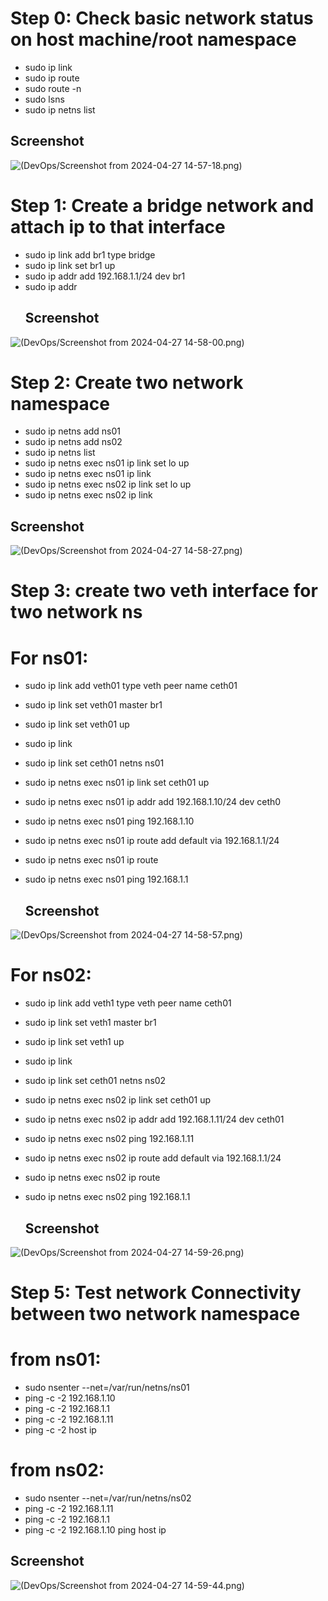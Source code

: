 
# Step 0: Check basic network status on host machine/root namespace

- sudo ip link
- sudo ip route
- sudo route -n
- sudo lsns
- sudo ip netns list
## Screenshot 
![(DevOps/Screenshot from 2024-04-27 14-57-18.png)](https://github.com/Minhaz78/DevOps/blob/edd014d6264178e226faacd03a6f58319d06d300/Screenshot%20from%202024-04-27%2014-57-18.png)

# Step 1: Create a bridge network and attach ip to that interface

- sudo ip link add br1 type bridge
- sudo ip link set br1 up
- sudo ip addr add 192.168.1.1/24 dev br1
- sudo ip addr
  ## Screenshot 
![(DevOps/Screenshot from 2024-04-27 14-58-00.png)](https://github.com/Minhaz78/DevOps/blob/edd014d6264178e226faacd03a6f58319d06d300/Screenshot%20from%202024-04-27%2014-58-00.png)
# Step 2: Create two network namespace

- sudo ip netns add ns01
- sudo ip netns add ns02
- sudo ip netns list
- sudo ip netns exec ns01 ip link set lo up
- sudo ip netns exec ns01 ip link
- sudo ip netns exec ns02 ip link set lo up
- sudo ip netns exec ns02 ip link
## Screenshot 
![(DevOps/Screenshot from 2024-04-27 14-58-27.png)](https://github.com/Minhaz78/DevOps/blob/edd014d6264178e226faacd03a6f58319d06d300/Screenshot%20from%202024-04-27%2014-58-27.png)
# Step 3: create two veth interface for two network ns

# For ns01:

- sudo ip link add veth01 type veth peer name ceth01
- sudo ip link set veth01 master br1
- sudo ip link set veth01 up
- sudo ip link 
- sudo ip link set ceth01 netns ns01
- sudo ip netns exec ns01 ip link set ceth01 up

- sudo ip netns exec ns01 ip addr add 192.168.1.10/24 dev ceth0
- sudo ip netns exec ns01 ping 192.168.1.10
- sudo ip netns exec ns01 ip route add default via 192.168.1.1/24
- sudo ip netns exec ns01 ip route 
- sudo ip netns exec ns01 ping 192.168.1.1
  ## Screenshot 
![(DevOps/Screenshot from 2024-04-27 14-58-57.png)](https://github.com/Minhaz78/DevOps/blob/edd014d6264178e226faacd03a6f58319d06d300/Screenshot%20from%202024-04-27%2014-58-57.png)
# For ns02:

- sudo ip link add veth1 type veth peer name ceth01
- sudo ip link set veth1 master br1
- sudo ip link set veth1 up
- sudo ip link 
- sudo ip link set ceth01 netns ns02
- sudo ip netns exec ns02 ip link set ceth01 up

- sudo ip netns exec ns02 ip addr add 192.168.1.11/24 dev ceth01
- sudo ip netns exec ns02 ping 192.168.1.11
- sudo ip netns exec ns02 ip route add default via 192.168.1.1/24 
- sudo ip netns exec ns02 ip route 
- sudo ip netns exec ns02 ping 192.168.1.1
  ## Screenshot 
![(DevOps/Screenshot from 2024-04-27 14-59-26.png)](https://github.com/Minhaz78/DevOps/blob/edd014d6264178e226faacd03a6f58319d06d300/Screenshot%20from%202024-04-27%2014-59-26.png)
# Step 5: Test network Connectivity between two network namespace

# from ns01: 

- sudo nsenter --net=/var/run/netns/ns01
- ping -c -2 192.168.1.10
- ping -c -2 192.168.1.1
- ping -c -2 192.168.1.11
- ping -c -2 host ip

# from ns02: 

- sudo nsenter --net=/var/run/netns/ns02
- ping -c -2 192.168.1.11
- ping -c -2 192.168.1.1
- ping -c -2 192.168.1.10
ping host ip
## Screenshot 
![(DevOps/Screenshot from 2024-04-27 14-59-44.png)](https://github.com/Minhaz78/DevOps/blob/edd014d6264178e226faacd03a6f58319d06d300/Screenshot%20from%202024-04-27%2014-59-44.png)
